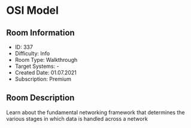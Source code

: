 ﻿# OSI Model

## Room Information
- ID: 337
- Difficulty: Info
- Room Type: Walkthrough
- Target Systems: -
- Created Date: 01.07.2021
- Subscription: Premium

## Room Description
Learn about the fundamental networking framework that determines the various stages in which data is handled across a network
